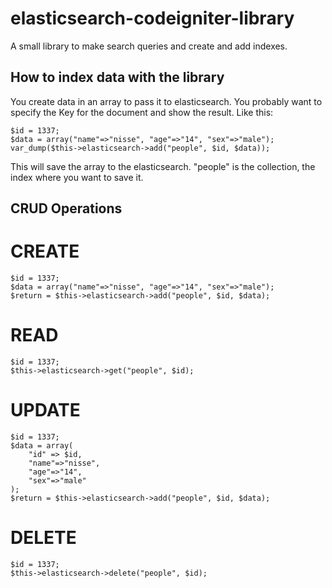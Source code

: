 elasticsearch-codeigniter-library
=================================

A small library to make search queries and create and add indexes.


## How to index data with the library
You create data in an array to pass it to elasticsearch. You probably want to specify the Key for the document and show the result. Like this:

	$id = 1337;
	$data = array("name"=>"nisse", "age"=>"14", "sex"=>"male");
	var_dump($this->elasticsearch->add("people", $id, $data));
	
This will save the array to the elasticsearch. "people" is the collection, the index where you want to save it.

## CRUD Operations

# CREATE
	$id = 1337;
	$data = array("name"=>"nisse", "age"=>"14", "sex"=>"male");
	$return = $this->elasticsearch->add("people", $id, $data);

# READ
	$id = 1337;
	$this->elasticsearch->get("people", $id);

# UPDATE
	$id = 1337;
	$data = array(
		"id" => $id,
		"name"=>"nisse", 
		"age"=>"14", 
		"sex"=>"male"
	);
	$return = $this->elasticsearch->add("people", $id, $data);

# DELETE
	$id = 1337;
	$this->elasticsearch->delete("people", $id);
